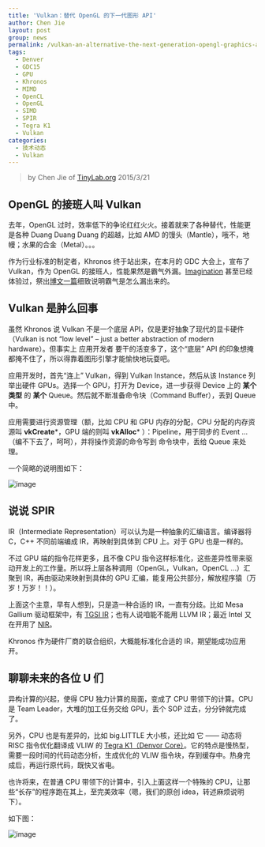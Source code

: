 ```yaml
---
title: 'Vulkan：替代 OpenGL 的下一代图形 API'
author: Chen Jie
layout: post
group: news
permalink: /vulkan-an-alternative-the-next-generation-opengl-graphics-api/
tags:
  - Denver
  - GDC15
  - GPU
  - Khronos
  - MIMD
  - OpenCL
  - OpenGL
  - SIMD
  - SPIR
  - Tegra K1
  - Vulkan
categories:
  - 技术动态
  - Vulkan
---
```


<!-- title: vulakn - 替代 openGL 的下一代图形 API -->

<!-- %s/!\[image\](/&#038;\/wp-content\/uploads\/2015\/03\// -->

> by Chen Jie of [TinyLab.org][1]
> 2015/3/21


## OpenGL 的接班人叫 Vulkan

去年，OpenGL 过时，效率低下的争论红红火火。接着就来了各种替代，性能更是各种 Duang Duang Duang 的超越，比如 AMD 的馒头（Mantle），哦不，地幔；水果的合金（Metal）。。。

作为行业标准的制定者，Khronos 终于站出来，在本月的 GDC 大会上，宣布了 Vulkan，作为 OpenGL 的接班人，性能果然是霸气外漏。[Imagination][2] 甚至已经体验过，祭出[博文一篇][3]细致说明霸气是怎么漏出来的。

## Vulkan 是肿么回事

虽然 Khronos 说 Vulkan 不是一个底层 API，仅是更好抽象了现代的显卡硬件（Vulkan is not “low level” – just a better abstraction of modern hardware）。但事实上 应用开发者 要干的活变多了，这个“底层” API 的印象想掩都掩不住了，所以得靠着图形引擎才能愉快地玩耍吧。

应用开发时，首先“连上” Vulkan，得到 Vulkan Instance，然后从该 Instance 列举出硬件 GPUs。选择一个 GPU，打开为 Device，进一步获得 Device 上的 **某个类型** 的 **某个** Queue。然后就不断准备命令块（Command Buffer），丢到 Queue 中。

应用需要进行资源管理（额，比如 CPU 和 GPU 内存的分配，CPU 分配的内存资源叫 **vkCreate***，GPU 端的则叫 **vkAlloc*** ）：Pipeline，用于同步的 Event &#8230;（编不下去了，呵呵），并将操作资源的命令写到 命令块中，丢给 Queue 来处理。

一个简略的说明图如下：

![image][4]

## 说说 SPIR

IR（Intermediate Representation）可以认为是一种抽象的汇编语言。编译器将 C，C++ 不同前端编成 IR，再映射到具体到 CPU 上。对于 GPU 也是一样的。

不过 GPU 端的指令花样更多，且不像 CPU 指令这样标准化，这些差异性带来驱动开发上的工作量。所以将上层各种调用（OpenGL，Vulkan，OpenCL &#8230;）汇聚到 IR，再由驱动来映射到具体的 GPU 汇编，能复用公共部分，解放程序猿（万岁！万岁！！）。

上面这个主意，早有人想到，只是造一种合适的 IR，一直有分歧。比如 Mesa Gallium 驱动框架中，有 [TGSI IR][5]；也有人说咱能不能用 LLVM IR；最近 Intel 又在开用了 [NIR][6]。

Khronos 作为硬件厂商的联合组织，大概能标准化合适的 IR，期望能成功应用开。

## 聊聊未来的各位 U 们

异构计算的兴起，使得 CPU 独力计算的局面，变成了 CPU 带领下的计算。CPU 是 Team Leader，大堆的加工任务交给 GPU，丢个 SOP 过去，分分钟就完成了。

另外，CPU 也是有差异的，比如 big.LITTLE 大小核，还比如 它 —— 动态将 RISC 指令优化翻译成 VLIW 的 [Tegra K1（Denvor Core）][7]。它的特点是慢热型，需要一段时间的代码动态分析，生成优化的 VLIW 指令块，存到缓存中。热身完成后，再运行原代码，既快又省电。

也许将来，在普通 CPU 带领下的计算中，引入上面这样一个特殊的 CPU，让那些“长存”的程序跑在其上，至完美效率（嗯，我们的原创 idea，转述麻烦说明下）。

如下图：

![image][8]





 [1]: https://tinylab.org
 [2]: http://imgtec.com/
 [3]: http://blog.imgtec.com/powervr/trying-out-the-new-vulkan-graphics-api-on-powervr-gpus
 [4]: /wp-content/uploads/2015/03/vulkan-overview.jpg
 [5]: http://gallium.readthedocs.org/en/latest/tgsi.html
 [6]: http://www.phoronix.com/scan.php/?page=news_item&px=Intel-NIR-Default-Mesa-IR
 [7]: /nvidia黑科技-丹佛核心杀到！
 [8]: /wp-content/uploads/2015/03/idea-of-CPU-SIMD-MIMD-co-work.jpg
